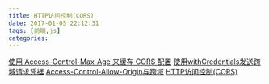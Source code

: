 ```yaml
---
title: HTTP访问控制(CORS)
date: 2017-01-05 22:12:31
tags: [前端,js]
categories:
---
```



[使用 Access-Control-Max-Age 来缓存 CORS 配置](https://www.web-tinker.com/article/20961.html)
[使用withCredentials发送跨域请求凭据](http://zawa.iteye.com/blog/1868108)
[Access-Control-Allow-Origin与跨域](http://www.tuicool.com/articles/7FVnMz)
[HTTP访问控制(CORS)](https://developer.mozilla.org/zh-CN/docs/Web/HTTP/Access_control_CORS)